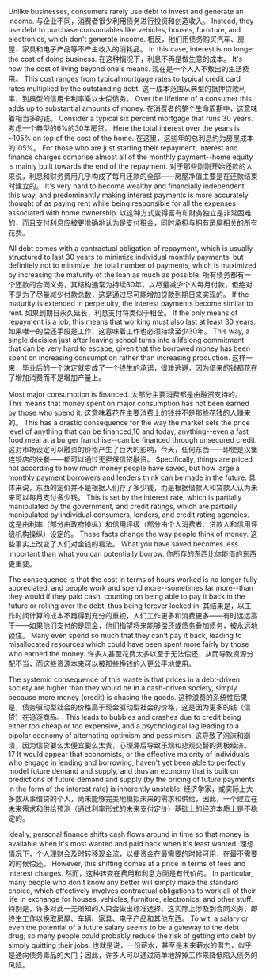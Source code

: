 Unlike  businesses,  consumers  rarely  use  debt  to  invest  and  generate  an income.
与企业不同，消费者很少利用债务进行投资和创造收入。
Instead, they use debt to purchase consumables like vehicles, houses, furniture, and electronics, which don't generate income.
相反，他们用债务购买汽车、房屋、家具和电子产品等不产生收入的消耗品。
In this case, interest is no longer the cost of doing business.
在这种情况下，利息不再是做生意的成本。
It's now the cost of living beyond one's means.
现在是一个人入不敷出的生活费用。
This cost ranges from typical mortgage rates to typical credit card rates multiplied by the outstanding debt.
这一成本范围从典型的抵押贷款利率，到典型的信用卡利率乘以未偿债务。
Over the lifetime of a consumer this adds up to substantial amounts of money.
在消费者的整个生命周期中，这意味着相当多的钱。
Consider a typical six percent mortgage that runs 30 years.
考虑一个典型的6%的30年房贷。
Here the total interest over the years is ~105% on top of the cost of the home.
在这里，这些年的总利息约为房屋成本的105%。
For those who are just starting their repayment, interest and finance charges  comprise  almost  all  of  the  monthly  payment--home  equity  is  mainly  built towards the end of the repayment.
对于那些刚刚开始还款的人来说，利息和财务费用几乎构成了每月还款的全部——房屋净值主要是在还款结束时建立的。
It's very hard to become wealthy and financially independent this way, and predominantly making interest payments is more accurately thought of as paying rent while being responsible for all the expenses associated with home ownership.
以这种方式变得富有和财务独立是非常困难的，而且支付利息应被更准确地认为是支付租金，同时承担与拥有房屋相关的所有花费。

All debt comes with a contractual obligation of repayment, which is usually structured  to  last  30  years  to  minimize  individual  monthly  payments,  but definitely not to minimize the total number of payments, which is maximized by increasing  the  maturity  of  the  loan  as  much  as  possible.
所有债务都有一个还款的合同义务，其结构通常为持续30年，以尽量减少个人每月付款，但绝对不是为了尽量减少付款总数，这是通过尽可能增加贷款到期日来实现的。
If  the  maturity  is extended in perpetuity, the interest payments become similar to rent.
如果到期日永久延长，利息支付将类似于租金。
If the only means of repayment is a job, this means that working must also last at least 30 years.
如果唯一的偿还手段是工作，这意味着工作也必须持续至少30年。
This way, a single decision just after leaving school turns into a lifelong commitment that can be very hard to escape, given that the borrowed money has been spent on increasing consumption rather than increasing production.
这样一来，毕业后的一个决定就变成了一个终生的承诺，很难逃避，因为借来的钱都花在了增加消费而不是增加产量上。

Most major consumption is financed.
大部分主要消费都是由融资支持的。
This means that money spent on major consumption  has  not  been  earned  by  those  who  spend  it.
这意味着花在主要消费上的钱并不是那些花钱的人赚来的。
This  has  a  drastic consequence for the way the market sets the price level of anything that can be financed,16 and today, anything--even a fast food meal at a burger franchise--can be  financed  through  unsecured  credit.
这对市场设定可以融资的价格产生了巨大的影响，今天，任何东西——即使是汉堡连锁店的快餐——都可以通过无担保信贷融资。
Specifically,  things  are  priced  not according  to  how  much  money  people  have  saved,  but  how  large  a  monthly payment borrowers and lenders think can be made in the future.
具体来说，东西的定价并不是根据人们存了多少钱，而是根据借款人和贷款人认为未来可以每月支付多少钱。
This is set by the interest rate, which is partially manipulated by the government, and credit ratings, which are partially manipulated by individual consumers, lenders, and credit rating agencies.
这是由利率（部分由政府操纵）和信用评级（部分由个人消费者、贷款人和信用评级机构操纵）设定的。
These facts change the way people think of money.
这些事实上改变了人们对金钱的看法。
What you have saved becomes less important than what you can potentially borrow.
你所存的东西比你能借的东西更重要。

The consequence is that the cost in terms of hours worked is no longer fully appreciated, and people work and spend more--sometimes far more--than they would if they paid cash, counting on being able to pay it back in the future or rolling over the debt, thus being forever locked in.
其结果是，以工作时间计算的成本不再得到充分的重视，人们工作更多和消费更多——有时远远高于——如果他们支付的是现金，他们指望将来能够偿还或债务叠加债务，被永远地锁住。
Many even spend so much that they can't pay it back, leading to misallocated resources which could have been spent more fairly by those who earned the money.
许多人甚至花费太多以至于无法偿还，从而导致资源分配不当，而这些资源本来可以被那些挣钱的人更公平地使用。

The systemic consequence of this waste is that prices in a debt-driven society are higher than they would be in a cash-driven society, simply because more money (credit) is chasing the goods.
这种浪费的系统性后果是，债务驱动型社会的价格高于现金驱动型社会的价格，这是因为更多的钱（信贷）在追逐商品。
This leads to bubbles and crashes due to credit being either too cheap or too expensive, and a psychological lag leading to a  bipolar  economy  of  alternating  optimism and pessimism.
这导致了泡沫和崩溃，因为信贷要么太便宜要么太贵，心理滞后导致乐观和悲观交替的两极经济。
17  It  would  appear that economists, or the effective majority of individuals who engage in lending and  borrowing,  haven't  yet  been  able  to  perfectly  model  future  demand  and supply, and thus an economy that is built on predictions of future demand and  supply  (by  the  pricing  of  future  payments  in  the  form  of  the  interest  rate)  is inherently unstable.
经济学家，或实际上大多数从事借贷的个人，尚未能够完美地模拟未来的需求和供给，因此，一个建立在未来需求和供给预测（通过利率形式的未来支付定价）基础上的经济本质上是不稳定的。

Ideally, personal finance shifts cash flows around in time so that money is available when it's most wanted and paid back when it's least wanted.
理想情况下，个人理财会及时转移现金流，以便资金在最需要的时候可用，在最不需要的时候偿还。
However, this shifting comes at a price in terms of fees and interest charges.
然而，这种转变在费用和利息方面是有代价的。
In particular, many people who don't know any better will simply make the standard choice, which  effectively  involves  contractual  obligations  to  work  all  of  their  life  in exchange for houses, vehicles, furniture, electronics, and other stuff.
特别是，许多对此一无所知的人只会做出标准选择，这实际上涉及到合同义务，即终生工作以换取房屋、车辆、家具、电子产品和其他东西。
To wit, a salary or even the potential of a future salary seems to be a gateway to the debt drug;  so  many  people  could  probably  reduce  the  risk  of  getting  into  debt  by simply quitting their jobs.
也就是说，一份薪水，甚至是未来薪水的潜力，似乎是通向债务毒品的大门；因此，许多人可以通过简单地辞掉工作来降低陷入债务的风险。
